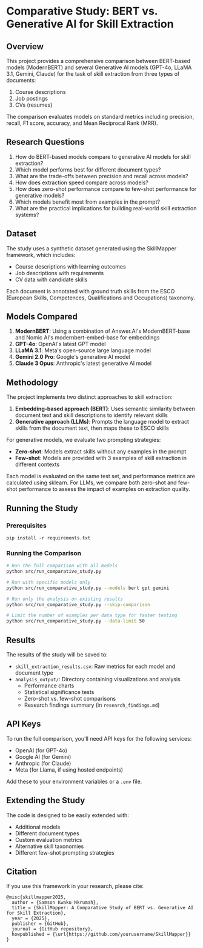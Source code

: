 # Comparative Study: BERT vs. Generative AI for Skill Extraction

## Overview

This project provides a comprehensive comparison between BERT-based models (ModernBERT) and several Generative AI models (GPT-4o, LLaMA 3.1, Gemini, Claude) for the task of skill extraction from three types of documents:

1. Course descriptions
2. Job postings
3. CVs (resumes)

The comparison evaluates models on standard metrics including precision, recall, F1 score, accuracy, and Mean Reciprocal Rank (MRR).

## Research Questions

1. How do BERT-based models compare to generative AI models for skill extraction?
2. Which model performs best for different document types?
3. What are the trade-offs between precision and recall across models?
4. How does extraction speed compare across models?
5. How does zero-shot performance compare to few-shot performance for generative models?
6. Which models benefit most from examples in the prompt?
7. What are the practical implications for building real-world skill extraction systems?

## Dataset

The study uses a synthetic dataset generated using the SkillMapper framework, which includes:

- Course descriptions with learning outcomes
- Job descriptions with requirements
- CV data with candidate skills

Each document is annotated with ground truth skills from the ESCO (European Skills, Competences, Qualifications and Occupations) taxonomy.

## Models Compared

1. **ModernBERT**: Using a combination of Answer.AI's ModernBERT-base and Nomic AI's modernbert-embed-base for embeddings
2. **GPT-4o**: OpenAI's latest GPT model
3. **LLaMA 3.1**: Meta's open-source large language model
4. **Gemini 2.0 Pro**: Google's generative AI model
5. **Claude 3 Opus**: Anthropic's latest generative AI model

## Methodology

The project implements two distinct approaches to skill extraction:

1. **Embedding-based approach (BERT)**: Uses semantic similarity between document text and skill descriptions to identify relevant skills
2. **Generative approach (LLMs)**: Prompts the language model to extract skills from the document text, then maps these to ESCO skills

For generative models, we evaluate two prompting strategies:

- **Zero-shot**: Models extract skills without any examples in the prompt
- **Few-shot**: Models are provided with 3 examples of skill extraction in different contexts

Each model is evaluated on the same test set, and performance metrics are calculated using sklearn. For LLMs, we compare both zero-shot and few-shot performance to assess the impact of examples on extraction quality.

## Running the Study

### Prerequisites

```
pip install -r requirements.txt
```

### Running the Comparison

```bash
# Run the full comparison with all models
python src/run_comparative_study.py

# Run with specific models only
python src/run_comparative_study.py --models bert gpt gemini

# Run only the analysis on existing results
python src/run_comparative_study.py --skip-comparison

# Limit the number of examples per data type for faster testing
python src/run_comparative_study.py --data-limit 50
```

## Results

The results of the study will be saved to:

- `skill_extraction_results.csv`: Raw metrics for each model and document type
- `analysis_output/`: Directory containing visualizations and analysis
  - Performance charts
  - Statistical significance tests
  - Zero-shot vs. few-shot comparisons
  - Research findings summary (in `research_findings.md`)

## API Keys

To run the full comparison, you'll need API keys for the following services:

- OpenAI (for GPT-4o)
- Google AI (for Gemini)
- Anthropic (for Claude)
- Meta (for Llama, if using hosted endpoints)

Add these to your environment variables or a `.env` file.

## Extending the Study

The code is designed to be easily extended with:

- Additional models
- Different document types
- Custom evaluation metrics
- Alternative skill taxonomies
- Different few-shot prompting strategies

## Citation

If you use this framework in your research, please cite:

```
@misc{skillmapper2025,
  author = {Samson Kwaku Nkrumah},
  title = {SkillMapper: A Comparative Study of BERT vs. Generative AI for Skill Extraction},
  year = {2025},
  publisher = {GitHub},
  journal = {GitHub repository},
  howpublished = {\url{https://github.com/yourusername/SkillMapper}}
}
```
